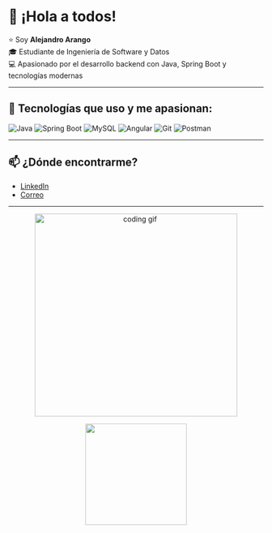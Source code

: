 # 👋 ¡Hola a todos!

⭐ Soy **Alejandro Arango**  
🎓 Estudiante de Ingeniería de Software y Datos  
💻 Apasionado por el desarrollo backend con Java, Spring Boot y tecnologías modernas  

---

## 🚀 Tecnologías que uso y me apasionan:

![Java](https://img.shields.io/badge/Java-ED8B00?style=for-the-badge&logo=java&logoColor=white)
![Spring Boot](https://img.shields.io/badge/Spring_Boot-6DB33F?style=for-the-badge&logo=spring-boot&logoColor=white)
![MySQL](https://img.shields.io/badge/MySQL-4479A1?style=for-the-badge&logo=mysql&logoColor=white)
![Angular](https://img.shields.io/badge/Angular-DD0031?style=for-the-badge&logo=angular&logoColor=white)
![Git](https://img.shields.io/badge/Git-F05032?style=for-the-badge&logo=git&logoColor=white)
![Postman](https://img.shields.io/badge/Postman-FF6C37?style=for-the-badge&logo=postman&logoColor=white)

---

## 📫 ¿Dónde encontrarme?

- [LinkedIn](https://linkedin.com/in/alejandro-arango-calderon-337a37225)
- [Correo](mailto:alejandro.arango67@est.iudigital.edu.co)

---

<p align="center">
  <img src="https://media.giphy.com/media/qgQUggAC3Pfv687qPC/giphy.gif" width="400" alt="coding gif"/>
</p>


<p align="center">
  <img src="URL-de-la-imagen" width="200"/>
</p>
